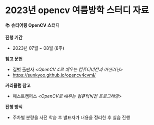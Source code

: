 # 2023년 opencv 여름방학 스터디 자료

📚 **슈티어링 OpenCV 스터디** 

**진행 기간** 

- 2023년 07월 ~ 08월 (8주)

**참고 문헌**

- 길벗 출판사 *<OpenCV 4로 배우는 컴퓨터비전과 머신러닝>*
- https://sunkyoo.github.io/opencv4cvml/

**커리큘럼 참고**

- 패스트캠퍼스 *<OpenCV로 배우는 컴퓨터비전 프로그래밍>*

**진행 방식**

- 주차별 분량을 사전 학습 후 발표자가 내용을 정리한 후 실습 진행
